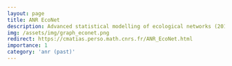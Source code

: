 ```yaml
---
layout: page
title: ANR EcoNet
description: Advanced statistical modelling of ecological networks (2019-2023)
img: /assets/img/graph_econet.png
redirect: https://cmatias.perso.math.cnrs.fr/ANR_EcoNet.html
importance: 1
category: 'anr (past)'
---
```

